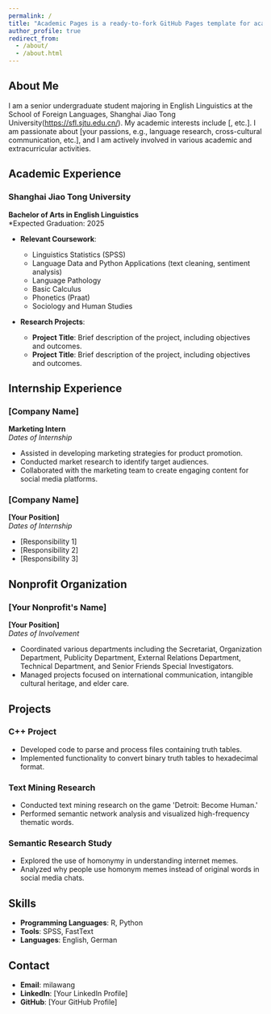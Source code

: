 ```yaml
---
permalink: /
title: "Academic Pages is a ready-to-fork GitHub Pages template for academic personal websites"
author_profile: true
redirect_from: 
  - /about/
  - /about.html
---
```


## About Me
I am a senior undergraduate student majoring in English Linguistics at the School of Foreign Languages, Shanghai Jiao Tong University(https://sfl.sjtu.edu.cn/). My academic interests include [, etc.]. I am passionate about [your passions, e.g., language research, cross-cultural communication, etc.], and I am actively involved in various academic and extracurricular activities.

## Academic Experience
### Shanghai Jiao Tong University
**Bachelor of Arts in English Linguistics**  
*Expected Graduation: 2025

- **Relevant Coursework**: 
  - Linguistics Statistics (SPSS)
  - Language Data and Python Applications (text cleaning, sentiment analysis)
  - Language Pathology
  - Basic Calculus
  - Phonetics (Praat)
  - Sociology and Human Studies

- **Research Projects**:
  - **Project Title**: Brief description of the project, including objectives and outcomes.
  - **Project Title**: Brief description of the project, including objectives and outcomes.

## Internship Experience
### [Company Name]
**Marketing Intern**  
*Dates of Internship*

- Assisted in developing marketing strategies for product promotion.
- Conducted market research to identify target audiences.
- Collaborated with the marketing team to create engaging content for social media platforms.

### [Company Name]
**[Your Position]**  
*Dates of Internship*

- [Responsibility 1]
- [Responsibility 2]
- [Responsibility 3]

## Nonprofit Organization
### [Your Nonprofit's Name]
**[Your Position]**  
*Dates of Involvement*

- Coordinated various departments including the Secretariat, Organization Department, Publicity Department, External Relations Department, Technical Department, and Senior Friends Special Investigators.
- Managed projects focused on international communication, intangible cultural heritage, and elder care.

## Projects
### C++ Project
- Developed code to parse and process files containing truth tables.
- Implemented functionality to convert binary truth tables to hexadecimal format.

### Text Mining Research
- Conducted text mining research on the game 'Detroit: Become Human.'
- Performed semantic network analysis and visualized high-frequency thematic words.

### Semantic Research Study
- Explored the use of homonymy in understanding internet memes.
- Analyzed why people use homonym memes instead of original words in social media chats.

## Skills
- **Programming Languages**: R, Python
- **Tools**: SPSS, FastText
- **Languages**: English, German
  
## Contact
- **Email**: milawang
- **LinkedIn**: [Your LinkedIn Profile]
- **GitHub**: [Your GitHub Profile]

